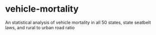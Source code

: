 # vehicle-mortality
An statistical analysis of vehicle mortality in all 50 states, state seatbelt laws, and rural to urban road ratio
